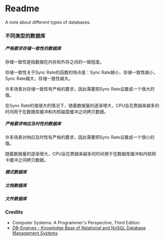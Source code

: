 # Readme
A note about different types of databases.

### 不同类型的数据库

##### 严格要求存储一致性的数据库

存储一致性是指数据在内存和外存之间的一致程度。

存储一致性关于Sync Rate的函数的特点是：Sync Rate越小，存储一致性越小，Sync Rate越大，存储一致性越大。

许多场景对存储一致性有严格的要求，因此需要把Sync Rate设置成一个很大的值。

在Sync Rate的值很大的情况下，随着数据量的逐渐增大，CPU会花费越来越多的时间用于在数据库缓冲和内核磁盘缓冲之间拷贝数据。

##### 严格要求响应及时性的数据库

许多场景对响应及时性有严格的要求，因此需要把Sync Rate设置成一个很小的值。

随着数据量的逐渐增大，CPU会花费越来越多的时间用于在数据库缓冲和内核网卡缓冲之间拷贝数据。

##### 模式数据库

##### 文档数据库

##### 文件数据库

### Credits
- Computer Systems: A Programmer's Perspective, Third Edition
- [DB-Engines - Knowledge Base of Relational and NoSQL Database Management Systems](https://db-engines.com/)

